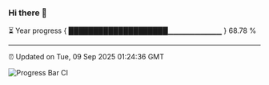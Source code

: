 ### Hi there 👋

⏳ Year progress { ████████████████████▁▁▁▁▁▁▁▁▁▁ } 68.78 %

---

⏰ Updated on Tue, 09 Sep 2025 01:24:36 GMT

![Progress Bar CI](https://github.com/liununu/liununu/workflows/Progress%20Bar%20CI/badge.svg)
